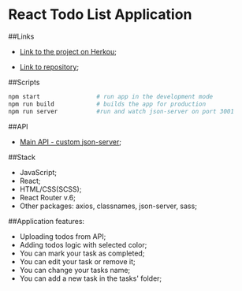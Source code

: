 # React Todo List Application

##Links

- [Link to the project on Herkou](https://react-todo-list-solo.herokuapp.com/);

- [Link to repository](https://github.com/BohdanSolo/react-todo-list);

##Scripts

```bash
npm start                # run app in the development mode
npm run build            # builds the app for production
npm run server           #run and watch json-server on port 3001
```

##API
- [Main API - custom json-server](http://localhost:3001);


##Stack
- JavaScript;
- React;
- HTML/CSS(SCSS);
- React Router v.6;
- Other packages: axios, classnames, json-server, sass;

##Application features:
- Uploading todos from API;
- Adding todos logic with selected color;
- You can mark your task as completed;
- You can edit your task or remove it;
- You can change your tasks name;
- You can add a new task in the tasks' folder;
